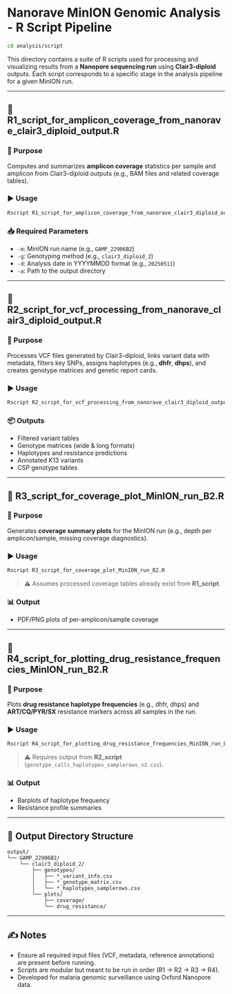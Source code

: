 # Nanorave MinION Genomic Analysis - R Script Pipeline

```bash
cd analysis/script
```

This directory contains a suite of R scripts used for processing and visualizing results from a **Nanopore sequencing run** using **Clair3-diploid** outputs. Each script corresponds to a specific stage in the analysis pipeline for a given MinION run.

---

## 🔹 R1_script_for_amplicon_coverage_from_nanorave_clair3_diploid_output.R

### 📌 Purpose
Computes and summarizes **amplicon coverage** statistics per sample and amplicon from Clair3-diploid outputs (e.g., BAM files and related coverage tables).

### ▶️ Usage
```bash
Rscript R1_script_for_amplicon_coverage_from_nanorave_clair3_diploid_output.R -m GAMP_22906B2 -g clair3_diploid_2 -d 20250511 -a /path/to/output/
````

### 📥 Required Parameters

* `-m`: MinION run name (e.g., `GAMP_22906B2`)
* `-g`: Genotyping method (e.g., `clair3_diploid_2`)
* `-d`: Analysis date in YYYYMMDD format (e.g., `20250511`)
* `-a`: Path to the output directory

---

## 🔹 R2\_script\_for\_vcf\_processing\_from\_nanorave\_clair3\_diploid\_output.R

### 📌 Purpose

Processes VCF files generated by Clair3-diploid, links variant data with metadata, filters key SNPs, assigns haplotypes (e.g., **dhfr**, **dhps**), and creates genotype matrices and genetic report cards.

### ▶️ Usage

```bash
Rscript R2_script_for_vcf_processing_from_nanorave_clair3_diploid_output.R -m GAMP_22906B2 -g clair3_diploid_2 -d 20250511 -a /path/to/output/
```

### 📦 Outputs

* Filtered variant tables
* Genotype matrices (wide & long formats)
* Haplotypes and resistance predictions
* Annotated K13 variants
* CSP genotype tables

---

## 🔹 R3\_script\_for\_coverage\_plot\_MinION\_run\_B2.R

### 📌 Purpose

Generates **coverage summary plots** for the MinION run (e.g., depth per amplicon/sample, missing coverage diagnostics).

### ▶️ Usage

```bash
Rscript R3_script_for_coverage_plot_MinION_run_B2.R
```

> ⚠️ Assumes processed coverage tables already exist from **R1\_script**.

### 📊 Output

* PDF/PNG plots of per-amplicon/sample coverage

---

## 🔹 R4\_script\_for\_plotting\_drug\_resistance\_frequencies\_MinION\_run\_B2.R

### 📌 Purpose

Plots **drug resistance haplotype frequencies** (e.g., dhfr, dhps) and **ART/CQ/PYR/SX** resistance markers across all samples in the run.

### ▶️ Usage

```bash
Rscript R4_script_for_plotting_drug_resistance_frequencies_MinION_run_B2.R
```

> ⚠️ Requires output from **R2\_script** (`genotype_calls_haplotypes_samplerows_v2.csv`).

### 📊 Output

* Barplots of haplotype frequency
* Resistance profile summaries

---

## 📁 Output Directory Structure

```
output/
└── GAMP_22906B2/
    └── clair3_diploid_2/
        ├── genotypes/
        │   ├── *_variant_info.csv
        │   ├── *_genotype_matrix.csv
        │   └── *_haplotypes_samplerows.csv
        └── plots/
            ├── coverage/
            └── drug_resistance/
```

---

## ✍️ Notes

* Ensure all required input files (VCF, metadata, reference annotations) are present before running.
* Scripts are modular but meant to be run in order (R1 → R2 → R3 → R4).
* Developed for malaria genomic surveillance using Oxford Nanopore data.


